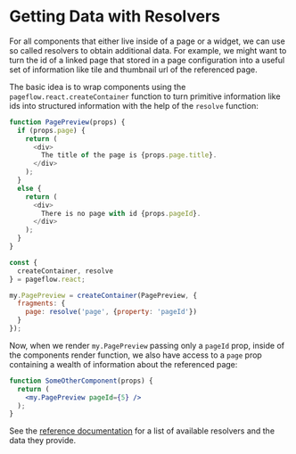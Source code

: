 # Getting Data with Resolvers

For all components that either live inside of a page or a widget, we
can use so called resolvers to obtain additional data. For example, we
might want to turn the id of a linked page that stored in a page
configuration into a useful set of information like tile and thumbnail
url of the referenced page.

The basic idea is to wrap components using the
`pageflow.react.createContainer` function to turn primitive
information like ids into structured information with the help of the
`resolve` function:

```js
function PagePreview(props) {
  if (props.page) {
    return (
      <div>
        The title of the page is {props.page.title}.
      </div>
    );
  }
  else {
    return (
      <div>
        There is no page with id {props.pageId}.
      </div>
    );
  }
}

const {
  createContainer, resolve
} = pageflow.react;

my.PagePreview = createContainer(PagePreview, {
  fragments: {
    page: resolve('page', {property: 'pageId'})
  }
});
```

Now, when we render `my.PagePreview` passing only a `pageId` prop,
inside of the components render function, we also have access to a
`page` prop containing a wealth of information about the referenced
page:

```jsx
function SomeOtherComponent(props) {
  return (
    <my.PagePreview pageId={5} />
  );
}
```

See the [reference documentation]() for a list of available resolvers
and the data they provide.
